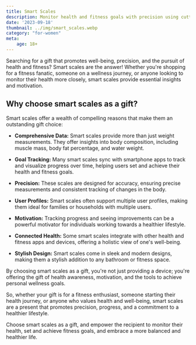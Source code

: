 ```yaml
---
title: Smart Scales
description: Monitor health and fitness goals with precision using cutting-edge smart scales.
date: '2023-09-18'
thumbnail: ../img/smart_scales.webp
category: "for-women"
meta:
    age: 18+
---
```

Searching for a gift that promotes well-being, precision, and the pursuit of health and fitness? Smart scales are the answer! Whether you're shopping for a fitness fanatic, someone on a wellness journey, or anyone looking to monitor their health more closely, smart scales provide essential insights and motivation.

## Why choose smart scales as a gift?

Smart scales offer a wealth of compelling reasons that make them an outstanding gift choice:

- **Comprehensive Data:** Smart scales provide more than just weight measurements. They offer insights into body composition, including muscle mass, body fat percentage, and water weight.

- **Goal Tracking:** Many smart scales sync with smartphone apps to track and visualize progress over time, helping users set and achieve their health and fitness goals.

- **Precision:** These scales are designed for accuracy, ensuring precise measurements and consistent tracking of changes in the body.

- **User Profiles:** Smart scales often support multiple user profiles, making them ideal for families or households with multiple users.

- **Motivation:** Tracking progress and seeing improvements can be a powerful motivator for individuals working towards a healthier lifestyle.

- **Connected Health:** Some smart scales integrate with other health and fitness apps and devices, offering a holistic view of one's well-being.

- **Stylish Design:** Smart scales come in sleek and modern designs, making them a stylish addition to any bathroom or fitness space.

By choosing smart scales as a gift, you're not just providing a device; you're offering the gift of health awareness, motivation, and the tools to achieve personal wellness goals.

So, whether your gift is for a fitness enthusiast, someone starting their health journey, or anyone who values health and well-being, smart scales are a present that promotes precision, progress, and a commitment to a healthier lifestyle.

Choose smart scales as a gift, and empower the recipient to monitor their health, set and achieve fitness goals, and embrace a more balanced and healthier life.
